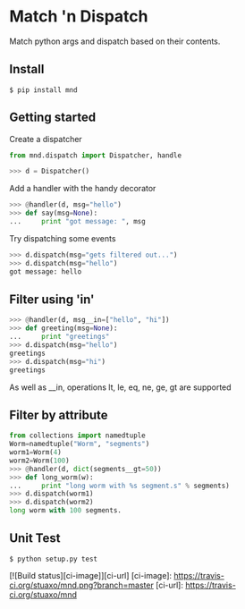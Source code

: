 Match 'n Dispatch
=================

Match python args and dispatch based on their contents.


Install
-------

```$ pip install mnd```


Getting started
---------------

Create a dispatcher
```python
from mnd.dispatch import Dispatcher, handle

>>> d = Dispatcher()
```

Add a handler with the handy decorator
```python
>>> @handler(d, msg="hello")
>>> def say(msg=None):
...     print "got message: ", msg
```

Try dispatching some events
```python
>>> d.dispatch(msg="gets filtered out...")
>>> d.dispatch(msg="hello")
got message: hello
```


Filter using 'in'
-----------------

```python
>>> @handler(d, msg__in=["hello", "hi"])
>>> def greeting(msg=None):
...     print "greetings"
>>> d.dispatch(msg="hello")
greetings
>>> d.dispatch(msg="hi")
greetings
```

As well as __in, operations lt, le, eq, ne, ge, gt are supported


Filter by attribute
-------------------


```python
from collections import namedtuple
Worm=namedtuple("Worm", "segments")
worm1=Worm(4)
worm2=Worm(100)
>>> @handler(d, dict(segments__gt=50))
>>> def long_worm(w):
...     print "long worm with %s segment.s" % segments)
>>> d.dispatch(worm1)
>>> d.dispatch(worm2)
long worm with 100 segments.
```




Unit Test
---------

```$ python setup.py test```




[![Build status][ci-image]][ci-url]
[ci-image]: https://travis-ci.org/stuaxo/mnd.png?branch=master
[ci-url]: https://travis-ci.org/stuaxo/mnd
